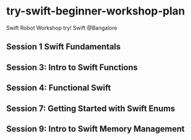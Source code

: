 # try-swift-beginner-workshop-plan
Swift Robot Workshop try! Swift @Bangalore 

## Session 1 Swift Fundamentals

## Session 3: Intro to Swift Functions

## Session 4: Functional Swift

## Session 7: Getting Started with Swift Enums

## Session 9: Intro to Swift Memory Management
